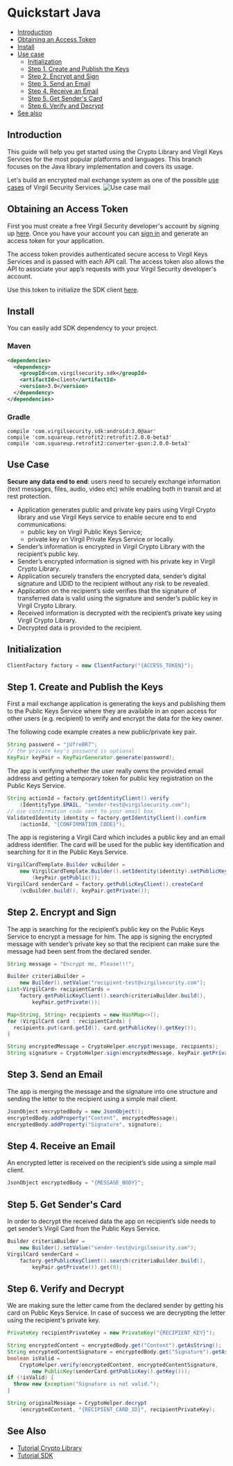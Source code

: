 # Quickstart Java

- [Introduction](#introduction)
- [Obtaining an Access Token](#obtaining-an-access-token)
- [Install](#install)
- [Use case](#use-case)
    - [Initialization](#initialization)
    - [Step 1. Create and Publish the Keys](#step-1-create-and-publish-the-keys)
    - [Step 2. Encrypt and Sign](#step-2-encrypt-and-sign)
    - [Step 3. Send an Email](#step-3-send-an-email)
    - [Step 4. Receive an Email](#step-4-receive-an-email)
    - [Step 5. Get Sender's Card](#step-5-get-senders-card)
    - [Step 6. Verify and Decrypt](#step-6-verify-and-decrypt)
- [See also](#see-also)

## Introduction

This guide will help you get started using the Crypto Library and Virgil Keys Services for the most popular platforms and languages.
This branch focuses on the Java library implementation and covers its usage.

Let's build an encrypted mail exchange system as one of the possible [use cases](#use-case) of Virgil Security Services. ![Use case mail](https://raw.githubusercontent.com/VirgilSecurity/virgil/master/images/Email-diagram.jpg)

## Obtaining an Access Token

First you must create a free Virgil Security developer's account by signing up [here](https://developer.virgilsecurity.com/account/signup). Once you have your account you can [sign in](https://developer.virgilsecurity.com/account/signin) and generate an access token for your application.

The access token provides authenticated secure access to Virgil Keys Services and is passed with each API call. The access token also allows the API to associate your app’s requests with your Virgil Security developer's account.

Use this token to initialize the SDK client [here](#initialization).

## Install

You can easily add SDK dependency to your project.

### Maven

```xml
<dependencies>
  <dependency>
    <groupId>com.virgilsecurity.sdk</groupId>
    <artifactId>client</artifactId>
    <version>3.0</version>
  </dependency>
</dependencies>
```

### Gradle

```
compile 'com.virgilsecurity.sdk:android:3.0@aar'
compile 'com.squareup.retrofit2:retrofit:2.0.0-beta3'
compile 'com.squareup.retrofit2:converter-gson:2.0.0-beta3'
```

## Use Case
**Secure any data end to end**: users need to securely exchange information (text messages, files, audio, video etc) while enabling both in transit and at rest protection. 

- Application generates public and private key pairs using Virgil Crypto library and use Virgil Keys service to enable secure end to end communications:
    - public key on Virgil Public Keys Service;
    - private key on Virgil Private Keys Service or locally.
- Sender’s information is encrypted in Virgil Crypto Library with the recipient’s public key.
- Sender’s encrypted information is signed with his private key in Virgil Crypto Library.
- Application securely transfers the encrypted data, sender’s digital signature and UDID to the recipient without any risk to be revealed.
- Application on the recipient’s side verifies that the signature of transferred data is valid using the signature and sender’s public key in Virgil Crypto Library.
- Received information is decrypted with the recipient’s private key using Virgil Crypto Library.
- Decrypted data is provided to the recipient.

## Initialization

```java
ClientFactory factory = new ClientFactory("{ACCESS_TOKEN}");
``` 

## Step 1. Create and Publish the Keys
First a mail exchange application is generating the keys and publishing them to the Public Keys Service where they are available in an open access for other users (e.g. recipient) to verify and encrypt the data for the key owner.

The following code example creates a new public/private key pair.

```java
String password = "jUfreBR7";
// the private key's password is optional 
KeyPair keyPair = KeyPairGenerator.generate(password);
```

The app is verifying whether the user really owns the provided email address and getting a temporary token for public key registration on the Public Keys Service.

```java
String actionId = factory.getIdentityClient().verify
	(IdentityType.EMAIL, "sender-test@virgilsecurity.com");
// use confirmation code sent to your email box.
ValidatedIdentity identity = factory.getIdentityClient().confirm
	(actionId, "{CONFIRMATION_CODE}");
```

The app is registering a Virgil Card which includes a public key and an email address identifier. The card will be used for the public key identification and searching for it in the Public Keys Service.

```java
VirgilCardTemplate.Builder vcBuilder = 
	new VirgilCardTemplate.Builder().setIdentity(identity).setPublicKey
		(keyPair.getPublic());
VirgilCard senderCard = factory.getPublicKeyClient().createCard
	(vcBuilder.build(), keyPair.getPrivate());
```

## Step 2. Encrypt and Sign
The app is searching for the recipient’s public key on the Public Keys Service to encrypt a message for him. The app is signing the encrypted message with sender’s private key so that the recipient can make sure the message had been sent from the declared sender.

```java
String message = "Encrypt me, Please!!!";

Builder criteriaBuilder = 
	new Builder().setValue("recipient-test@virgilsecurity.com");
List<VirgilCard> recipientCards = 
	factory.getPublicKeyClient().search(criteriaBuilder.build(), 
		keyPair.getPrivate());

Map<String, String> recipients = new HashMap<>();
for (VirgilCard card : recipientCards) {
  recipients.put(card.getId(), card.getPublicKey().getKey());
}

String encryptedMessage = CryptoHelper.encrypt(message, recipients);
String signature = CryptoHelper.sign(encryptedMessage, keyPair.getPrivate());
```

## Step 3. Send an Email
The app is merging the message and the signature into one structure and sending the letter to the recipient using a simple mail client.

```java
JsonObject encryptedBody = new JsonObject();
encryptedBody.addProperty("Content", encryptedMessage);
encryptedBody.addProperty("Signature", signature);
```

## Step 4. Receive an Email
An encrypted letter is received on the recipient’s side using a simple mail client.

```java
JsonObject encryptedBody = "{MESSAGE_BODY}";
```

## Step 5. Get Sender's Card
In order to decrypt the received data the app on recipient’s side needs to get sender’s Virgil Card from the Public Keys Service.

```java
Builder criteriaBuilder = 
	new Builder().setValue("sender-test@virgilsecurity.com");
VirgilCard senderCard = 
	factory.getPublicKeyClient().search(criteriaBuilder.build(), 
		keyPair.getPrivate()).get(0);
```

## Step 6. Verify and Decrypt
We are making sure the letter came from the declared sender by getting his card on Public Keys Service. In case of success we are decrypting the letter using the recipient's private key.

```java
PrivateKey recipientPrivateKey = new PrivateKey("{RECIPIENT_KEY}");

String encryptedContent = encryptedBody.get("Content").getAsString();
String encryptedContentSignature = encryptedBody.get("Signature").getAsString();
boolean isValid = 
	CryptoHelper.verify(encryptedContent, encryptedContentSignature, 
		new PublicKey(senderCard.getPublicKey().getKey()));
if (!isValid) {
  throw new Exception("Signature is not valid.");
}

String originalMessage = CryptoHelper.decrypt
	(encryptedContent, "{RECIPIENT_CARD_ID}", recipientPrivateKey);
```

## See Also

* [Tutorial Crypto Library](crypto.md)
* [Tutorial SDK](public-keys.md)
